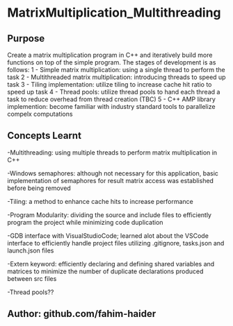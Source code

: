 # MatrixMultiplication_Multithreading
## Purpose
Create a matrix multiplication program in C++ and iteratively build more 
functions on top of the simple program. The stages of development is as follows:
    1 - Simple matrix multiplication: using a single thread to perform the task
    2 - Multithreaded matrix multiplication: introducing threads to speed up task
    3 - Tiling implementation: utilize tiling to increase cache hit ratio to speed up task
    4 - Thread pools: utilize thread pools to hand each thread a task to reduce 
    overhead from thread creation (TBC)
    5 - C++ AMP library implemention: become familiar with industry standard tools to 
    parallelize compelx computations

## Concepts Learnt
-Multithreading: using multiple threads to perform matrix multiplication in C++

-Windows semaphores: although not necessary for this application, 
basic implementation of semaphores for result matrix access was established 
before being removed

-Tiling: a method to enhance cache hits to increase performance

-Program Modularity: dividing the source and include files to efficiently 
program the project while minimizing code duplication

-GDB interface with VisualStudioCode; learned alot about the VSCode interface to efficiently 
handle project files utilizing .gitignore, tasks.json and launch.json files

-Extern keyword: efficiently declaring and defining shared variables and matrices
to minimize the number of duplicate declarations produced between src files

-Thread pools??

## Author: github.com/fahim-haider